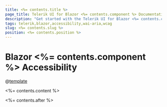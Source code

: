 ```yaml
---
title: <%= contents.title %>
page_title: Telerik UI for Blazor <%= contents.component %> Documentation | <%= contents.component %> Accessibility
description: "Get started with the Telerik UI for Blazor <%= contents.component %> and learn about its accessibility support for WAI-ARIA, Section 508, and WCAG 2.2."
tags: telerik,blazor,accessibility,wai-aria,wcag
slug: <%= contents.slug %> 
position: <%= contents.position %> 
---
```


# Blazor <%= contents.component %> Accessibility

@[template](/_contentTemplates/common/parameters-table-styles.md#table-layout)

<%= contents.content %>

<%= contents.after %>